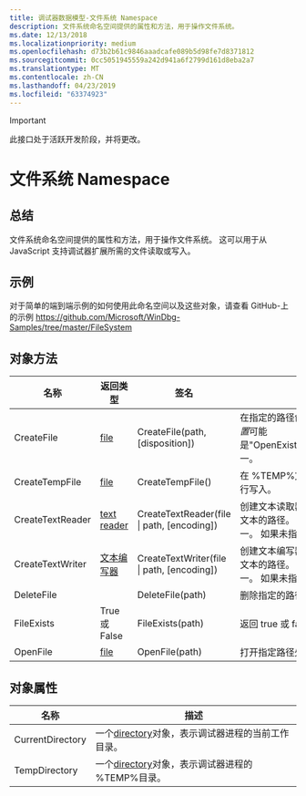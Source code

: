 ```yaml
---
title: 调试器数据模型-文件系统 Namespace
description: 文件系统命名空间提供的属性和方法，用于操作文件系统。
ms.date: 12/13/2018
ms.localizationpriority: medium
ms.openlocfilehash: d73b2b61c9846aaadcafe089b5d98fe7d8371812
ms.sourcegitcommit: 0cc5051945559a242d941a6f2799d161d8eba2a7
ms.translationtype: MT
ms.contentlocale: zh-CN
ms.lasthandoff: 04/23/2019
ms.locfileid: "63374923"
---
```

> [!IMPORTANT]
>  此接口处于活跃开发阶段，并将更改。
>
# <a name="the-filesystem-namespace"></a>文件系统 Namespace
## <a name="summary"></a>总结
文件系统命名空间提供的属性和方法，用于操作文件系统。 这可以用于从 JavaScript 支持调试器扩展所需的文件读取或写入。

## <a name="sample"></a>示例
对于简单的端到端示例的如何使用此命名空间以及这些对象，请查看 GitHub-上的示例 https://github.com/Microsoft/WinDbg-Samples/tree/master/FileSystem 

## <a name="object-methods"></a>对象方法
|名称|返回类型|签名|描述|
|--- |--- |--- |--- |
|CreateFile|[file](dbgmodel-object-file.md)|CreateFile(path, [disposition])|在指定的路径创建一个新文件并将其打开进行写入。 *处置*可能是"OpenExisting"、"CreateNew"或"CreateAlways"之一。|
|CreateTempFile|[file](dbgmodel-object-file.md)|CreateTempFile()|在 %TEMP%文件夹中创建新的临时文件并将其打开进行写入。|
|CreateTextReader|[text reader](dbgmodel-object-text-reader.md)|CreateTextReader(file \| path, [encoding])|创建文本读取器从给定[文件](dbgmodel-object-file.md)对象或将读取指定的编码的文本的路径。 编码可能"Ascii"、"Utf8"或"Utf16"之一。 如果未指定，则"Ascii"是默认值。|
|CreateTextWriter|[文本编写器](dbgmodel-object-text-writer.md)|CreateTextWriter(file \| path, [encoding])|创建文本编写器从给定[文件](dbgmodel-object-file.md)对象或将写入指定的编码的文本的路径。 编码可能"Ascii"、"Utf8"或"Utf16"之一。 如果未指定，则"Ascii"是默认值。|
|DeleteFile||DeleteFile(path)|删除指定的路径中的文件。|
|FileExists|True 或 False|FileExists(path)|返回 true 或 false 并在给定的路径是否存在的文件|
|OpenFile|[file](dbgmodel-object-file.md)|OpenFile(path)|打开指定路径处文件以供读取。|

## <a name="object-properties"></a>对象属性
|名称|描述|
|--- |--- |
|CurrentDirectory|一个[directory](dbgmodel-object-directory.md)对象，表示调试器进程的当前工作目录。|
|TempDirectory|一个[directory](dbgmodel-object-directory.md)对象，表示调试器进程的 %TEMP%目录。 |